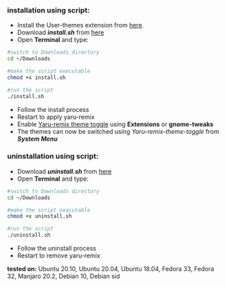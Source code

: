 ### installation using script:
- Install the User-themes extension from [here](https://extensions.gnome.org/extension/19/user-themes/).
- Download **_install.sh_** from [here](https://github.com/Muqtxdir/yaru-remix/releases/download/v20.10.1/install.sh)
- Open **Terminal** and type:
```bash
#switch to Downloads directory
cd ~/Downloads
```
```bash
#make the script executable
chmod +x install.sh
```
```bash
#run the script
./install.sh
```
- Follow the install process
- Restart to apply yaru-remix
- Enable [Yaru-remix theme toggle](https://github.com/Muqtxdir/yaru-remix-theme-toggle) using **Extensions** or **gnome-tweaks**
- The themes can now be switched using *Yaru-remix-theme-toggle* from **_System Menu_**

### uninstallation using script:
- Download **_uninstall.sh_** from [here](https://github.com/Muqtxdir/yaru-remix/releases/download/v20.10.1/uninstall.sh)
- Open **Terminal** and type:
```bash
#switch to Downloads directory
cd ~/Downloads
```
```bash
#make the script executable
chmod +x uninstall.sh
```
```bash
#run the script
./uninstall.sh
```
- Follow the uninstall process
- Restart to remove yaru-remix

**tested on:**
Ubuntu 20.10, Ubuntu 20.04, Ubuntu 18.04, Fedora 33, Fedora 32, Manjaro 20.2, Debian 10, Debian sid 
